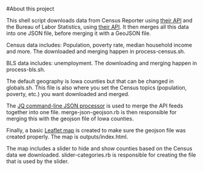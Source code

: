 #About this project

This shell script downloads data from Census Reporter using [their API](https://github.com/censusreporter/census-api/blob/master/API.md) and the Bureau of Labor Statistics, using [their API](http://www.bls.gov/developers/home.htm). It then merges all this data into one JSON file, before merging it with a GeoJSON file.

Census data includes: Population, poverty rate, median household income and more. The downloaded and merging happen in process-census.sh.

BLS data includes: unemployment. The downloading and merging happen in process-bls.sh.

The default geography is Iowa counties but that can be changed in globals.sh. This file is also where you set the Census topics (population, poverty, etc.) you want downloaded and merged.

The [JQ command-line JSON processor](https://stedolan.github.io/jq/) is used to merge the API feeds together into one file. merge-json-geojson.rb is then responsible for merging this with the geojson file of Iowa counties.

Finally, a basic [Leaflet map](https://github.com/Leaflet/Leaflet) is created to make sure the geojson file was created properly. The map is outputs/index.html.

The map includes a slider to hide and show counties based on the Census data we downloaded. slider-categories.rb is responsible for creating the file that is used by the slider.



